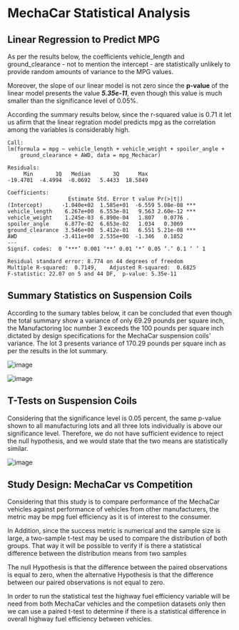 # MechaCar Statistical Analysis
## Linear Regression to Predict MPG

As per the results below, the coefficients vehicle_length and ground_clearance - not to mention the intercept - are statistically unlikely to provide random amounts of variance to the MPG values. 

Moreover, the slope of our linear model is not zero since the **p-value** of the linear model presents the value **_5.35e-11_**, even though this value is much smaller than the significance level of 0.05%.

According the summary results below, since the r-squared value is 0.71 it let us afirm that the linear regration model predicts mpg as the correlation among the variables is considerably high.

```
Call:
lm(formula = mpg ~ vehicle_length + vehicle_weight + spoiler_angle + 
    ground_clearance + AWD, data = mpg_Mechacar)

Residuals:
     Min       1Q   Median       3Q      Max 
-19.4701  -4.4994  -0.0692   5.4433  18.5849 

Coefficients:
                   Estimate Std. Error t value Pr(>|t|)    
(Intercept)      -1.040e+02  1.585e+01  -6.559 5.08e-08 ***
vehicle_length    6.267e+00  6.553e-01   9.563 2.60e-12 ***
vehicle_weight    1.245e-03  6.890e-04   1.807   0.0776 .  
spoiler_angle     6.877e-02  6.653e-02   1.034   0.3069    
ground_clearance  3.546e+00  5.412e-01   6.551 5.21e-08 ***
AWD              -3.411e+00  2.535e+00  -1.346   0.1852    
---
Signif. codes:  0 ‘***’ 0.001 ‘**’ 0.01 ‘*’ 0.05 ‘.’ 0.1 ‘ ’ 1

Residual standard error: 8.774 on 44 degrees of freedom
Multiple R-squared:  0.7149,	Adjusted R-squared:  0.6825 
F-statistic: 22.07 on 5 and 44 DF,  p-value: 5.35e-11
```

## Summary Statistics on Suspension Coils

According to the sumary tables below, it can be concluded that even though the total summary show a variance of only 69.29 pounds per square inch, the Manufactoring loc number 3 exceeds the 100 pounds per square inch dictated by design specifications for the MechaCar suspension coils' variance. The lot 3 presents variance of 170.29 pounds per square inch as per the results in the lot summary.

![image](https://user-images.githubusercontent.com/69650068/136680532-1f4f2a88-dc00-4027-8280-0776d332f79d.png)

![image](https://user-images.githubusercontent.com/69650068/136680549-3d81a147-e4de-4592-b12c-20a71573c1dd.png)

  
## T-Tests on Suspension Coils

Considering that the significance level is 0.05 percent, the same p-value shown to all manufacturing lots and all three lots individually is above our significance level. Therefore, we do not have sufficient evidence to reject the null hypothesis, and we would state that the two means are statistically similar.

![image](https://user-images.githubusercontent.com/69650068/136682169-7404f80a-a967-4e96-a334-ab7820e4374d.png)


## Study Design: MechaCar vs Competition

Considering that this study is to compare performance of the MechaCar vehicles against performance of vehicles from other manufacturers, the metric may be mpg fuel efficiency as it is of interest to the consumer.

In Addition, since the success metric is numerical and the sample size is large, a two-sample t-test may be used to compare the distribution of both groups. That way it will be possible to verify if is there a statistical difference between the distribution means from two samples

The null Hypothesis is that the difference between the paired observations is equal to zero, when the alternative Hypothesis is that the difference between our paired observations is not equal to zero.

In order to run the statistical test the highway fuel efficiency variable will be need from both MechaCar vehicles and the competiion datasets only then we can use a paired t-test to determine if there is a statistical difference in overall highway fuel efficiency between vehicles.


